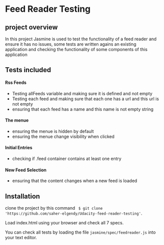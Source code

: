 # Feed Reader Testing

## project overview

In this project Jasmine is used to test the functionality of a feed reader and ensure it has no issues, some tests are written agains an existing application and checking the functionality of some components of this application


## Tests included

#### Rss Feeds
* Testing allFeeds variable and making sure it is defined and not empty
* Testing each feed and making sure that each one has a url and this url is not empty
* ensuring that each feed has a name and this name is not empty string

#### The menue
* ensuring the menue is hidden by default
* ensuring the menue change visibility when clicked

#### Initial Entries
* checking if .feed container contains at least one entry

#### New Feed Selection
* ensuring that the content changes when a new feed is loaded

## Installation

clone the project by this command ``` $ git clone 'https://github.com/saher-elgendy/Udacity-feed-reader-testing'```.

Load index.html using your browser and check  all 7 specs.

You can check all tests by loading the file ```jasmine/spec/feedreader.js``` into your text editor.


